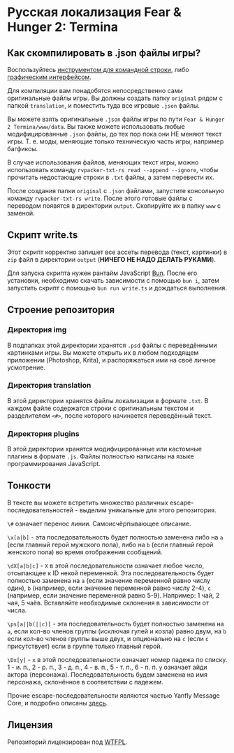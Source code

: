 # Русская локализация Fear & Hunger 2: Termina

## Как скомпилировать в .json файлы игры?

Воспользуйтесь [инструментом для командной строки](https://github.com/savannstm/rvpacker-txt-rs), либо [графическим интерфейсом](https://github.com/savannstm/rpgmtranslate).

Для компиляции вам понадобятся непосредственно сами оригинальные файлы игры. Вы должны создать папку `original` рядом с папкой `translation`, и поместить туда все игровые `.json` файлы.

Вы можете взять оригинальные `.json` файлы игры по пути `Fear & Hunger 2 Termina/www/data`. Вы также можете использовать любые модифицированные `.json` файлы, до тех пор пока они НЕ меняют текст игры. Т. е. моды, меняющие только техническую часть игры, например багфиксы.

В случае использования файлов, меняющих текст игры, можно использовать команду `rvpacker-txt-rs read --append --ignore`, чтобы прочитать недостающие строки в `.txt` файлы, а затем перевести их.

После создания папки `original` с `.json` файлами, запустите консольную команду `rvpacker-txt-rs write`.
После этого готовые файлы с переводом появятся в директории `output`. Скопируйте их в папку `www` с заменой.

## Скрипт write.ts

Этот скрипт корректно запишет все ассеты перевода (текст, картинки) в `zip` файл в директории `output` (**НИЧЕГО НЕ НАДО ДЕЛАТЬ РУКАМИ**).

Для запуска скрипта нужен рантайм JavaScript [Bun](https://bun.sh). После его установки, необходимо скачать зависимости с помощью `bun i`, затем запустить скрипт с помощью `bun run write.ts` и дождаться выполнения.

## Строение репозитория

### Директория img

В подпапках этой директории хранятся `.psd` файлы с переведёнными картинками игры. Вы можете открыть их в любом подходящем приложении (Photoshop, Krita), и распоряжаться ими на своё личное усмотрение.

### Директория translation

В этой директории хранятся файлы локализации в формате `.txt`.
В каждом файле содержатся строки с оригинальным текстом и разделителем `<#>`, после которого начинается переведённый текст.

### Директория plugins

В этой директории хранятся модифицированные или кастомные плагины в формате `.js`. Файлы полностью написаны на языке программирования JavaScript.

## Тонкости

В тексте вы можете встретить множество различных escape-последовательностей - выделим уникальные для этого репозитория.

`\#` означает перенос линии. Самоисчёрпывающее описание.

`\x[a|b]` - эта последовательность будет полностью заменена либо на `a` (если главный герой мужского пола), либо на `b` (если главный герой женского пола) во время отображения сообщений.

`\dX[a|b|c]` - `X` в этой последовательности означает любое число, отсылающее к ID некой переменной. Эта последовательность будет полностью заменена на `a` (если значение переменной равно числу один), `b` (например, если значение переменной равно числу 2-4), `c` (например, если значение переменной равно 5-9). Например: 1 чай, 2 чая, 5 чаёв. Вставляйте необходимые склонения в зависимости от числа.

`\ps[a||b(||c)]` - эта последовательность будет полностью заменена на `a`, если кол-во членов группы (исключая гулей и козла) равно двум, на `b` если кол-во членов группы выше двух, и опционально на `c` (если `c` присутствует) если в группе только главный герой.

`\Dx[y]` - `x` в этой последовательности означает номер падежа по списку. 1 - и. п., 2 - р. п., 3 - д. п., 4 - в. п., 5 - т. п., 6 - п. п. `y` означает айди актора (персонажа). Последовательность будем заменена на имя персонажа, склонённое в соответствии с падежем.

Прочие escape-последовательности являются частью Yanfly Message Core, и подробно описаны [здесь](<http://www.yanfly.moe/wiki/Message_Core_(YEP)>).

## Лицензия

Репозиторий лицензирован под [WTFPL](http://www.wtfpl.net/).
